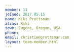 ```yaml
---
member: 11
joined: 2017.05.15
name: Kiki Prottsman 
alias: Kiki
town: Eugene, Oregon, USA
phone: 
email: christie@prottsman.com
layout: team-member.html
---
```


